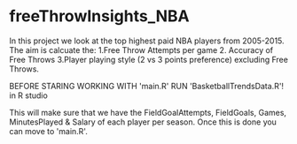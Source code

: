 # freeThrowInsights_NBA
In this project we look at the top highest paid NBA players from 2005-2015. The aim is calcuate the: 
1.Free Throw Attempts per game 
2. Accuracy of Free Throws
3.Player playing style (2 vs 3 points preference) excluding Free Throws.


BEFORE STARING WORKING WITH 'main.R' RUN 'BasketballTrendsData.R'! in R studio

This will make sure that we have the FieldGoalAttempts, FieldGoals, Games, MinutesPlayed & Salary of each player per season.
Once this is done you can move to 'main.R'.




   
